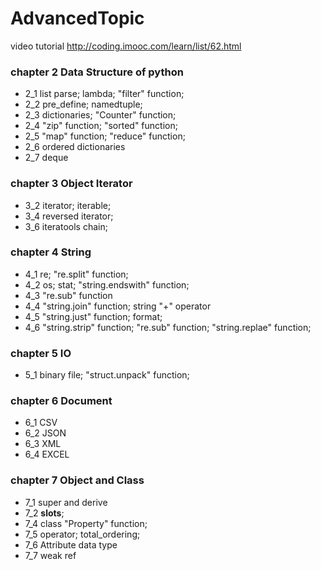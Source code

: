 # AdvancedTopic

video tutorial http://coding.imooc.com/learn/list/62.html

### chapter 2 Data Structure of python
* 2_1 list parse; lambda; "filter" function;
* 2_2 pre_define; namedtuple;
* 2_3 dictionaries; "Counter" function;
* 2_4 "zip" function; "sorted" function; 
* 2_5 "map" function; "reduce" function;
* 2_6 ordered dictionaries
* 2_7 deque
### chapter 3 Object Iterator
* 3_2 iterator; iterable;
* 3_4 reversed iterator;
* 3_6 iteratools chain;
### chapter 4 String
* 4_1 re; "re.split" function;
* 4_2 os; stat; "string.endswith" function;
* 4_3 "re.sub" function
* 4_4 "string.join" function; string "+" operator
* 4_5 "string.just" function; format;
* 4_6 "string.strip" function; "re.sub" function; "string.replae" function;
### chapter 5 IO
* 5_1 binary file; "struct.unpack" function;
### chapter 6 Document
* 6_1 CSV
* 6_2 JSON
* 6_3 XML
* 6_4 EXCEL
### chapter 7 Object and Class
* 7_1 super and derive
* 7_2 __slots__;
* 7_4 class "Property" function;
* 7_5 operator; total_ordering; 
* 7_6 Attribute data type 
* 7_7 weak ref
